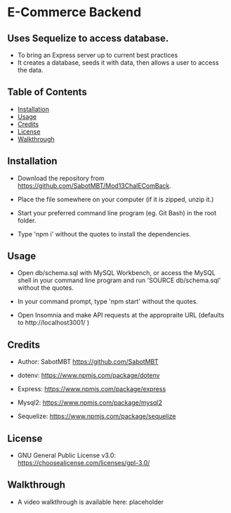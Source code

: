 # E-Commerce Backend

## Uses Sequelize to access database.

- To bring an Express server up to current best practices
- It creates a database, seeds it with data, then allows a user to access the data.

## Table of Contents

- [Installation](#installation)
- [Usage](#usage)
- [Credits](#credits)
- [License](#license)
- [Walkthrough](#walkthrough)

## Installation

- Download the repository from https://github.com/SabotMBT/Mod13ChalEComBack.

- Place the file somewhere on your computer (if it is zipped, unzip it.)

- Start your preferred command line program (eg. Git Bash) in the root folder.

- Type 'npm i' without the quotes to install the dependencies. 



## Usage

- Open db/schema.sql with MySQL Workbench, or access the MySQL shell in your command line program and run 'SOURCE db/schema.sql' without the quotes. 

- In your command prompt, type 'npm start' without the quotes.

- Open Insomnia and make API requests at the appropraite URL (defaults to http://localhost3001/ )

## Credits

- Author: SabotMBT https://github.com/SabotMBT

- dotenv: https://www.npmjs.com/package/dotenv
- Express: https://www.npmjs.com/package/express
- Mysql2: https://www.npmjs.com/package/mysql2
- Sequelize: https://www.npmjs.com/package/sequelize

## License

- GNU General Public License v3.0: https://choosealicense.com/licenses/gpl-3.0/

## Walkthrough

- A video walkthrough is available here: placeholder
